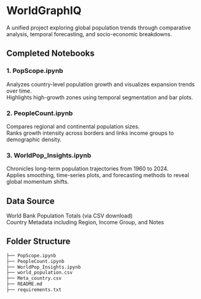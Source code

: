 # WorldGraphIQ

A unified project exploring global population trends through comparative analysis, temporal forecasting, and socio-economic breakdowns.

## Completed Notebooks

### 1. PopScope.ipynb  
Analyzes country-level population growth and visualizes expansion trends over time.  
Highlights high-growth zones using temporal segmentation and bar plots.

### 2. PeopleCount.ipynb  
Compares regional and continental population sizes.  
Ranks growth intensity across borders and links income groups to demographic density.

### 3. WorldPop_Insights.ipynb  
Chronicles long-term population trajectories from 1960 to 2024.  
Applies smoothing, time-series plots, and forecasting methods to reveal global momentum shifts.

## Data Source  
World Bank Population Totals (via CSV download)  
Country Metadata including Region, Income Group, and Notes

## Folder Structure

```bash
├── PopScope.ipynb
├── PeopleCount.ipynb
├── WorldPop_Insights.ipynb
├── world_population.csv
├── Meta_country.csv
├── README.md
├── requirements.txt

